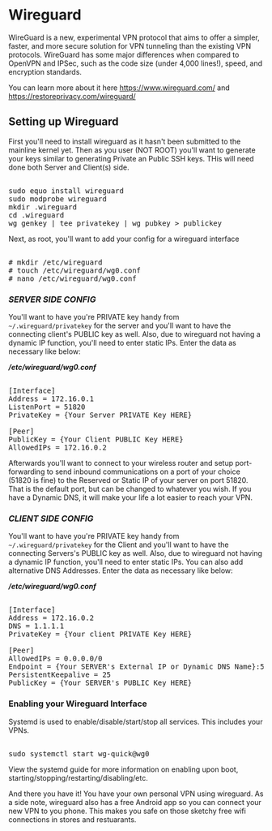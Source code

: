 # Wireguard

WireGuard is a new, experimental VPN protocol that aims to offer a simpler, faster, and more secure solution for VPN tunneling than the existing VPN protocols. WireGuard has some major differences when compared to OpenVPN and IPSec, such as the code size (under 4,000 lines!), speed, and encryption standards. 

You can learn more about it here https://www.wireguard.com/ and https://restoreprivacy.com/wireguard/

## Setting up Wireguard

First you'll need to install wireguard as it hasn't been submitted to the mainline kernel yet. Then as you user (NOT ROOT) you'll want to generate your keys similar to generating Private an Public SSH keys. THis will need done both Server and Client(s) side.
<pre class="clear"> 
sudo equo install wireguard
sudo modprobe wireguard
mkdir .wireguard 
cd .wireguard
wg genkey | tee privatekey | wg pubkey > publickey
</pre>

Next, as root, you'll want to add your config for a wireguard interface

<pre class="clear"> 
# mkdir /etc/wireguard
# touch /etc/wireguard/wg0.conf
# nano /etc/wireguard/wg0.conf
</pre>


### ***SERVER SIDE CONFIG***
You'll want to have you're PRIVATE key handy from `~/.wireguard/privatekey` for the server and you'll want to have the connecting client's PUBLIC key as well. Also, due to wireguard not having a dynamic IP function, you'll need to enter static IPs. Enter the data as necessary like below:

***/etc/wireguard/wg0.conf***
<pre class="clear"> 
[Interface]
Address = 172.16.0.1
ListenPort = 51820
PrivateKey = {Your Server PRIVATE Key HERE}

[Peer]
PublicKey = {Your Client PUBLIC Key HERE}
AllowedIPs = 172.16.0.2
</pre>

Afterwards you'll want to connect to your wireless router and setup port-forwarding to send inbound communications on a port of your choice (51820 is fine) to the Reserved or Static IP of your server on port 51820. That is the default port, but can be changed to whatever you wish. If you have a Dynamic DNS, it will make your life a lot easier to reach your VPN.

### ***CLIENT SIDE CONFIG***
You'll want to have you're PRIVATE key handy from `~/.wireguard/privatekey` for the Client and you'll want to have the connecting Servers's PUBLIC key as well. Also, due to wireguard not having a dynamic IP function, you'll need to enter static IPs. You can also add alternative DNS Addresses. Enter the data as necessary like below:

***/etc/wireguard/wg0.conf***
<pre class="clear"> 
[Interface]
Address = 172.16.0.2
DNS = 1.1.1.1
PrivateKey = {Your client PRIVATE Key HERE}

[Peer]
AllowedIPs = 0.0.0.0/0
Endpoint = {Your SERVER's External IP or Dynamic DNS Name}:51820
PersistentKeepalive = 25
PublicKey = {Your SERVER's PUBLIC Key HERE}
</pre>

### Enabling your Wireguard Interface
Systemd is used to enable/disable/start/stop all services. This includes your VPNs.

<pre class="clear"> 
sudo systemctl start wg-quick@wg0
</pre>

View the systemd guide for more information on enabling upon boot, starting/stopping/restarting/disabling/etc.

And there you have it! You have your own personal VPN using wireguard. As a side note, wireguard also has a free Android app so you can connect your new VPN to you phone. This makes you safe on those sketchy free wifi connections in stores and restuarants.
